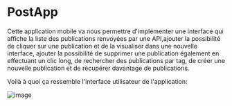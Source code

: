 # PostApp
Cette application mobile va nous permettre d'implémenter une interface qui affiche la liste des publications renvoyées par une API,ajouter la possibilité de cliquer sur une publication et de la visualiser dans une nouvelle interface, ajouter la possibilité de supprimer une publication également en effectuant un clic long, de rechercher des publications par tag, de créer une nouvelle publication et de récupérer davantage de publications.

Voilà à quoi ça ressemble l'interface utilisateur de l'application:

![image](https://user-images.githubusercontent.com/105081808/234151998-59f2d5d0-4cca-4895-8d3b-7a78c4501a10.png)
